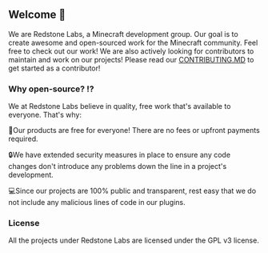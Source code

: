## Welcome 👋
We are Redstone Labs, a Minecraft development group. Our goal is to create awesome and open-sourced work for the Minecraft community. Feel free to check out our work! We are also actively looking for contributors to maintain and work on our projects! Please read our [CONTRIBUTING.MD](https://github.com/Redstone-Labs/.github/blob/main/profile/CONTRIBUTING.MD) to get started as a contributor!

### Why open-source? ⁉️
We at Redstone Labs believe in quality, free work that's available to everyone. That's why:

🎁Our products are free for everyone! There are no fees or upfront payments required.

🔒We have extended security measures in place to ensure any code changes don't introduce any problems down the line in a project's development.

💻Since our projects are 100% public and transparent, rest easy that we do not include any malicious lines of code in our plugins.

### License
All the projects under Redstone Labs are licensed under the GPL v3 license.
